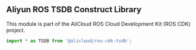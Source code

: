 ## Aliyun ROS TSDB Construct Library

This module is part of the AliCloud ROS Cloud Development Kit (ROS CDK) project.

```python
import * as TSDB from '@alicloud/ros-cdk-tsdb';
```
